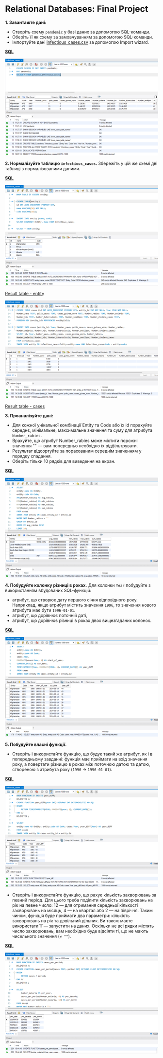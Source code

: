 # Relational Databases: Final Project

**1. Завантажте дані:**

- Створіть схему `pandemic` у базі даних за допомогою SQL-команди.
- Оберіть її як схему за замовчуванням за допомогою SQL-команди.
- Імпортуйте дані [infectious_cases.csv](./data/infectious_cases.csv) за допомогою Import wizard.

[**SQL**](./task_1.sql)

<p align="center"><img src="./task_1.png" alt="Task 1 result"></p>

**2. Нормалізуйте таблицю `infectious_cases`.** Збережіть у цій же схемі дві таблиці з нормалізованими даними.

[**SQL**](./task_2.sql)

<p align="center"><img src="./task_2_1.png" alt="Task 2 result"></p>

[Result table - entity](./data/entity.csv)

<p align="center"><img src="./task_2_2.png" alt="Task 2 result"></p>

[Result table - cases](./data/cases.csv)

**3. Проаналізуйте дані:**

- Для кожної унікальної комбінації Entity та Code або їх id порахуйте середнє, мінімальне, максимальне значення та суму для атрибута `Number_rabies`.
- Врахуйте, що атрибут Number_rabies може містити порожні значення "" — вам попередньо необхідно їх відфільтрувати.
- Результат відсортуйте за порахованим середнім значенням у порядку спадання.
- Оберіть тільки 10 рядків для виведення на екран.

[**SQL**](./task_3.sql)

<p align="center"><img src="./task_3.png" alt="Task 3 result"></p>

**4. Побудуйте колонку різниці в роках.** Для колонки `Year` побудуйте з використанням вбудованих SQL-функцій:

- атрибут, що створює дату першого січня відповідного року. Наприклад, якщо атрибут містить значення `1996`, то значення нового атрибута має бути `1996-01-01`.
- атрибут, що дорівнює поточній даті,
- атрибут, що дорівнює різниці в роках двох вищезгаданих колонок.

[**SQL**](./task_4.sql)

<p align="center"><img src="./task_4.png" alt="Task 4 result"></p>

**5. Побудуйте власні функції.**

- Створіть і використайте функцію, що будує такий же атрибут, як і в попередньому завданні: функція має приймати на вхід значення року, а повертати різницю в роках між поточною датою та датою, створеною з атрибута року (`1996` → `1996-01-01`).

[**SQL**](./task_5_1.sql)

<p align="center"><img src="./task_5_1.png" alt="Task 5 result"></p>

- Створіть і використайте функцію, що рахує кількість захворювань за певний період. Для цього треба поділити кількість захворювань на рік на певне число: 12 — для отримання середньої кількості захворювань на місяць, 4 — на квартал або 2 — на півріччя. Таким чином, функція буде приймати два параметри: кількість захворювань на рік та довільний дільник. Ви також маєте використати її — запустити на даних. Оскільки не всі рядки містять число захворювань, вам необхідно буде відсіяти ті, що не мають чисельного значення (`≠ ""`).

[**SQL**](./task_5_2.sql)

<p align="center"><img src="./task_5_2.png" alt="Task 5 result"></p>
